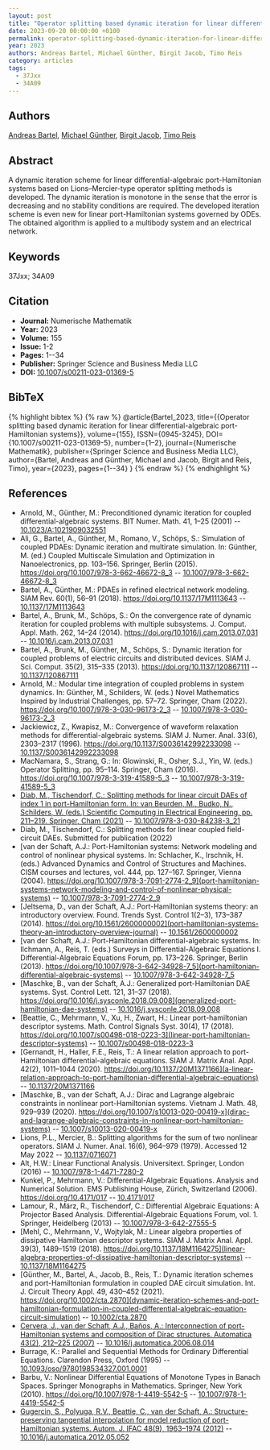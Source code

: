 ```yaml
---
layout: post
title: "Operator splitting based dynamic iteration for linear differential-algebraic port-Hamiltonian systems"
date: 2023-09-20 00:00:00 +0100
permalink: operator-splitting-based-dynamic-iteration-for-linear-differential-algebraic-port-hamiltonian-systems
year: 2023
authors: Andreas Bartel, Michael Günther, Birgit Jacob, Timo Reis
category: articles
tags:
  - 37Jxx
  - 34A09
---
```

 
## Authors
[Andreas Bartel](authors/andreas-bartel), [Michael Günther](authors/michael-gunther), [Birgit Jacob](authors/birgit-jacob), [Timo Reis](authors/timo-reis)
 
## Abstract
A dynamic iteration scheme for linear differential-algebraic port-Hamiltonian systems based on Lions–Mercier-type operator splitting methods is developed. The dynamic iteration is monotone in the sense that the error is decreasing and no stability conditions are required. The developed iteration scheme is even new for linear port-Hamiltonian systems governed by ODEs. The obtained algorithm is applied to a multibody system and an electrical network.
 
## Keywords
37Jxx; 34A09
 
## Citation
- **Journal:** Numerische Mathematik
- **Year:** 2023
- **Volume:** 155
- **Issue:** 1-2
- **Pages:** 1--34
- **Publisher:** Springer Science and Business Media LLC
- **DOI:** [10.1007/s00211-023-01369-5](https://doi.org/10.1007/s00211-023-01369-5)
 
## BibTeX
{% highlight bibtex %}
{% raw %}
@article{Bartel_2023,
  title={{Operator splitting based dynamic iteration for linear differential-algebraic port-Hamiltonian systems}},
  volume={155},
  ISSN={0945-3245},
  DOI={10.1007/s00211-023-01369-5},
  number={1–2},
  journal={Numerische Mathematik},
  publisher={Springer Science and Business Media LLC},
  author={Bartel, Andreas and Günther, Michael and Jacob, Birgit and Reis, Timo},
  year={2023},
  pages={1--34}
}
{% endraw %}
{% endhighlight %}
 
## References
- Arnold, M., Günther, M.: Preconditioned dynamic iteration for coupled differential-algebraic systems. BIT Numer. Math. 41, 1–25 (2001) -- [10.1023/A:1021909032551](https://doi.org/10.1023/A:1021909032551)
- Alì, G., Bartel, A., Günther, M., Romano, V., Schöps, S.: Simulation of coupled PDAEs: Dynamic iteration and multirate simulation. In: Günther, M. (ed.) Coupled Multiscale Simulation and Optimization in Nanoelectronics, pp. 103–156. Springer, Berlin (2015). https://doi.org/10.1007/978-3-662-46672-8_3 -- [10.1007/978-3-662-46672-8_3](https://doi.org/10.1007/978-3-662-46672-8_3)
- Bartel, A., Günther, M.: PDAEs in refined electrical network modeling. SIAM Rev. 60(1), 56–91 (2018). https://doi.org/10.1137/17M1113643 -- [10.1137/17M1113643](https://doi.org/10.1137/17M1113643)
- Bartel, A., Brunk, M., Schöps, S.: On the convergence rate of dynamic iteration for coupled problems with multiple subsystems. J. Comput. Appl. Math. 262, 14–24 (2014). https://doi.org/10.1016/j.cam.2013.07.031 -- [10.1016/j.cam.2013.07.031](https://doi.org/10.1016/j.cam.2013.07.031)
- Bartel, A., Brunk, M., Günther, M., Schöps, S.: Dynamic iteration for coupled problems of electric circuits and distributed devices. SIAM J. Sci. Comput. 35(2), 315–335 (2013). https://doi.org/10.1137/120867111 -- [10.1137/120867111](https://doi.org/10.1137/120867111)
- Arnold, M.: Modular time integration of coupled problems in system dynamics. In: Günther, M., Schilders, W. (eds.) Novel Mathematics Inspired by Industrial Challenges, pp. 57–72. Springer, Cham (2022). https://doi.org/10.1007/978-3-030-96173-2_3 -- [10.1007/978-3-030-96173-2_3](https://doi.org/10.1007/978-3-030-96173-2_3)
- Jackiewicz, Z., Kwapisz, M.: Convergence of waveform relaxation methods for differential-algebraic systems. SIAM J. Numer. Anal. 33(6), 2303–2317 (1996). https://doi.org/10.1137/S0036142992233098 -- [10.1137/S0036142992233098](https://doi.org/10.1137/S0036142992233098)
- MacNamara, S., Strang, G.: In: Glowinski, R., Osher, S.J., Yin, W. (eds.) Operator Splitting, pp. 95–114. Springer, Cham (2016). https://doi.org/10.1007/978-3-319-41589-5_3 -- [10.1007/978-3-319-41589-5_3](https://doi.org/10.1007/978-3-319-41589-5_3)
- [Diab, M., Tischendorf, C.: Splitting methods for linear circuit DAEs of index 1 in port-Hamiltonian form. In: van Beurden, M., Budko, N., Schilders, W. (eds.) Scientific Computing in Electrical Engineering, pp. 211–219. Springer, Cham (2021)](splitting-methods-for-linear-circuit-daes-of-index-1-in-port-hamiltonian-form) -- [10.1007/978-3-030-84238-3_21](https://doi.org/10.1007/978-3-030-84238-3_21)
- Diab, M., Tischendorf, C.: Splitting methods for linear coupled field-circuit DAEs. Submitted for publication (2022)
- [van der Schaft, A.J.: Port-Hamiltonian systems: Network modeling and control of nonlinear physical systems. In: Schlacher, K., Irschnik, H. (eds.) Advanced Dynamics and Control of Structures and Machines. CISM courses and lectures, vol. 444, pp. 127–167. Springer, Vienna (2004). https://doi.org/10.1007/978-3-7091-2774-2_9](port-hamiltonian-systems-network-modeling-and-control-of-nonlinear-physical-systems) -- [10.1007/978-3-7091-2774-2_9](https://doi.org/10.1007/978-3-7091-2774-2_9)
- [Jeltsema, D., van der Schaft, A.J.: Port-Hamiltonian systems theory: an introductory overview. Found. Trends Syst. Control 1(2–3), 173–387 (2014). https://doi.org/10.1561/2600000002](port-hamiltonian-systems-theory-an-introductory-overview-journal) -- [10.1561/2600000002](https://doi.org/10.1561/2600000002)
- [van der Schaft, A.J.: Port-Hamiltonian differential-algebraic systems. In: Ilchmann, A., Reis, T. (eds.) Surveys in Differential-Algebraic Equations I. Differential-Algebraic Equations Forum, pp. 173–226. Springer, Berlin (2013). https://doi.org/10.1007/978-3-642-34928-7_5](port-hamiltonian-differential-algebraic-systems) -- [10.1007/978-3-642-34928-7_5](https://doi.org/10.1007/978-3-642-34928-7_5)
- [Maschke, B., van der Schaft, A.J.: Generalized port-Hamiltonian DAE systems. Syst. Control Lett. 121, 31–37 (2018). https://doi.org/10.1016/j.sysconle.2018.09.008](generalized-port-hamiltonian-dae-systems) -- [10.1016/j.sysconle.2018.09.008](https://doi.org/10.1016/j.sysconle.2018.09.008)
- [Beattie, C., Mehrmann, V., Xu, H., Zwart, H.: Linear port-hamiltonian descriptor systems. Math. Control Signals Syst. 30(4), 17 (2018). https://doi.org/10.1007/s00498-018-0223-3](linear-port-hamiltonian-descriptor-systems) -- [10.1007/s00498-018-0223-3](https://doi.org/10.1007/s00498-018-0223-3)
- [Gernandt, H., Haller, F.E., Reis, T.: A linear relation approach to port-Hamiltonian differential-algebraic equations. SIAM J. Matrix Anal. Appl. 42(2), 1011–1044 (2020). https://doi.org/10.1137/20M1371166](a-linear-relation-approach-to-port-hamiltonian-differential-algebraic-equations) -- [10.1137/20M1371166](https://doi.org/10.1137/20M1371166)
- [Maschke, B., van der Schaft, A.J.: Dirac and Lagrange algebraic constraints in nonlinear port-Hamiltonian systems. Vietnam J. Math. 48, 929–939 (2020). https://doi.org/10.1007/s10013-020-00419-x](dirac-and-lagrange-algebraic-constraints-in-nonlinear-port-hamiltonian-systems) -- [10.1007/s10013-020-00419-x](https://doi.org/10.1007/s10013-020-00419-x)
- Lions, P.L., Mercier, B.: Splitting algorithms for the sum of two nonlinear operators. SIAM J. Numer. Anal. 16(6), 964–979 (1979). Accessed 12 May 2022 -- [10.1137/0716071](https://doi.org/10.1137/0716071)
- Alt, H.W.: Linear Functional Analysis. Universitext. Springer, London (2016) -- [10.1007/978-1-4471-7280-2](https://doi.org/10.1007/978-1-4471-7280-2)
- Kunkel, P., Mehrmann, V.: Differential-Algebraic Equations. Analysis and Numerical Solution. EMS Publishing House, Zürich, Switzerland (2006). https://doi.org/10.4171/017 -- [10.4171/017](https://doi.org/10.4171/017)
- Lamour, R., März, R., Tischendorf, C.: Differential Algebraic Equations: A Projector Based Analysis. Differential-Algebraic Equations Forum, vol. 1. Springer, Heidelberg (2013) -- [10.1007/978-3-642-27555-5](https://doi.org/10.1007/978-3-642-27555-5)
- [Mehl, C., Mehrmann, V., Wojtylak, M.: Linear algebra properties of dissipative Hamiltonian descriptor systems. SIAM J. Matrix Anal. Appl. 39(3), 1489–1519 (2018). https://doi.org/10.1137/18M1164275](linear-algebra-properties-of-dissipative-hamiltonian-descriptor-systems) -- [10.1137/18M1164275](https://doi.org/10.1137/18M1164275)
- [Günther, M., Bartel, A., Jacob, B., Reis, T.: Dynamic iteration schemes and port-Hamiltonian formulation in coupled DAE circuit simulation. Int. J. Circuit Theory Appl. 49, 430–452 (2021). https://doi.org/10.1002/cta.2870](dynamic-iteration-schemes-and-port-hamiltonian-formulation-in-coupled-differential-algebraic-equation-circuit-simulation) -- [10.1002/cta.2870](https://doi.org/10.1002/cta.2870)
- [Cervera, J., van der Schaft, A.J., Baños, A.: Interconnection of port-Hamiltonian systems and composition of Dirac structures. Automatica 43(2), 212–225 (2007)](interconnection-of-port-hamiltonian-systems-and-composition-of-dirac-structures) -- [10.1016/j.automatica.2006.08.014](https://doi.org/10.1016/j.automatica.2006.08.014)
- Burrage, K.: Parallel and Sequential Methods for Ordinary Differential Equations. Clarendon Press, Oxford (1995) -- [10.1093/oso/9780198534327.001.0001](https://doi.org/10.1093/oso/9780198534327.001.0001)
- Barbu, V.: Nonlinear Differential Equations of Monotone Types in Banach Spaces. Springer Monographs in Mathematics. Springer, New York (2010). https://doi.org/10.1007/978-1-4419-5542-5 -- [10.1007/978-1-4419-5542-5](https://doi.org/10.1007/978-1-4419-5542-5)
- [Gugercin, S., Polyuga, R.V., Beattie, C., van der Schaft, A.: Structure-preserving tangential interpolation for model reduction of port-Hamiltonian systems. Autom. J. IFAC 48(9), 1963–1974 (2012)](structure-preserving-tangential-interpolation-for-model-reduction-of-port-hamiltonian-systems) -- [10.1016/j.automatica.2012.05.052](https://doi.org/10.1016/j.automatica.2012.05.052)

